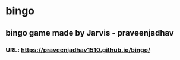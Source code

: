 # bingo
## bingo game made by Jarvis - praveenjadhav
### URL: https://praveenjadhav1510.github.io/bingo/
